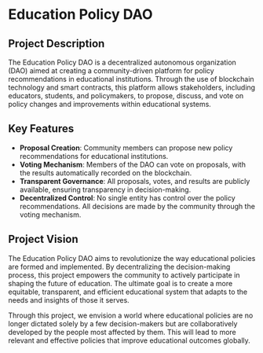 # Education Policy DAO

## Project Description
The Education Policy DAO is a decentralized autonomous organization (DAO) aimed at creating a community-driven platform for policy recommendations in educational institutions. Through the use of blockchain technology and smart contracts, this platform allows stakeholders, including educators, students, and policymakers, to propose, discuss, and vote on policy changes and improvements within educational systems.

## Key Features
- **Proposal Creation**: Community members can propose new policy recommendations for educational institutions.
- **Voting Mechanism**: Members of the DAO can vote on proposals, with the results automatically recorded on the blockchain.
- **Transparent Governance**: All proposals, votes, and results are publicly available, ensuring transparency in decision-making.
- **Decentralized Control**: No single entity has control over the policy recommendations. All decisions are made by the community through the voting mechanism.

## Project Vision
The Education Policy DAO aims to revolutionize the way educational policies are formed and implemented. By decentralizing the decision-making process, this project empowers the community to actively participate in shaping the future of education. The ultimate goal is to create a more equitable, transparent, and efficient educational system that adapts to the needs and insights of those it serves.

Through this project, we envision a world where educational policies are no longer dictated solely by a few decision-makers but are collaboratively developed by the people most affected by them. This will lead to more relevant and effective policies that improve educational outcomes globally.
